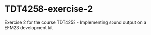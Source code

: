 # TDT4258-exercise-2
Exercise 2 for the course TDT4258 - Implementing sound output on a EFM23 development kit
